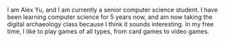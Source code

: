 I am Alex Yu, and I am currently a senior computer science student. I have been learning computer science for 5 years now, and am now taking the digital archaeology class because I think it sounds interesting. In my free time, I like to play games of all types, from card games to video games.
